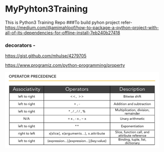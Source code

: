 # MyPyhton3Training
This is Python3 Training Repo
###To build pyhon project refer- https://medium.com/@amimahloof/how-to-package-a-python-project-with-all-of-its-dependencies-for-offline-install-7eb240b27418

### decorators - 
https://gist.github.com/mhulse/4279705

https://www.programiz.com/python-programming/property

![Image1](./OperatorPrecedence_python.jpg)

